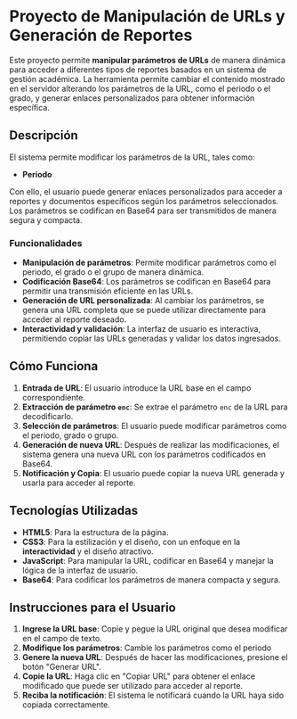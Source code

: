 # Proyecto de Manipulación de URLs y Generación de Reportes

Este proyecto permite **manipular parámetros de URLs** de manera dinámica para acceder a diferentes tipos de reportes basados en un sistema de gestión académica. La herramienta permite cambiar el contenido mostrado en el servidor alterando los parámetros de la URL, como el periodo o el grado, y generar enlaces personalizados para obtener información específica.

## Descripción

El sistema permite modificar los parámetros de la URL, tales como:

- **Periodo**


Con ello, el usuario puede generar enlaces personalizados para acceder a reportes y documentos específicos según los parámetros seleccionados. Los parámetros se codifican en Base64 para ser transmitidos de manera segura y compacta.

### Funcionalidades

- **Manipulación de parámetros**: Permite modificar parámetros como el periodo, el grado o el grupo de manera dinámica.
- **Codificación Base64**: Los parámetros se codifican en Base64 para permitir una transmisión eficiente en las URLs.
- **Generación de URL personalizada**: Al cambiar los parámetros, se genera una URL completa que se puede utilizar directamente para acceder al reporte deseado.
- **Interactividad y validación**: La interfaz de usuario es interactiva, permitiendo copiar las URLs generadas y validar los datos ingresados.

## Cómo Funciona

1. **Entrada de URL**: El usuario introduce la URL base en el campo correspondiente.
2. **Extracción de parámetro `enc`**: Se extrae el parámetro `enc` de la URL para decodificarlo.
3. **Selección de parámetros**: El usuario puede modificar parámetros como el periodo, grado o grupo.
4. **Generación de nueva URL**: Después de realizar las modificaciones, el sistema genera una nueva URL con los parámetros codificados en Base64.
5. **Notificación y Copia**: El usuario puede copiar la nueva URL generada y usarla para acceder al reporte.

## Tecnologías Utilizadas

- **HTML5**: Para la estructura de la página.
- **CSS3**: Para la estilización y el diseño, con un enfoque en la **interactividad** y el diseño atractivo.
- **JavaScript**: Para manipular la URL, codificar en Base64 y manejar la lógica de la interfaz de usuario.
- **Base64**: Para codificar los parámetros de manera compacta y segura.

## Instrucciones para el Usuario

1. **Ingrese la URL base**: Copie y pegue la URL original que desea modificar en el campo de texto.
2. **Modifique los parámetros**: Cambie los parámetros como el periodo
3. **Genere la nueva URL**: Después de hacer las modificaciones, presione el botón "Generar URL".
4. **Copie la URL**: Haga clic en "Copiar URL" para obtener el enlace modificado que puede ser utilizado para acceder al reporte.
5. **Reciba la notificación**: El sistema le notificará cuando la URL haya sido copiada correctamente.
